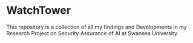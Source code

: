 # WatchTower
This repository is a collection of all my findings and Developments in my Research Project on Security Assurance of AI at Swansea University.
